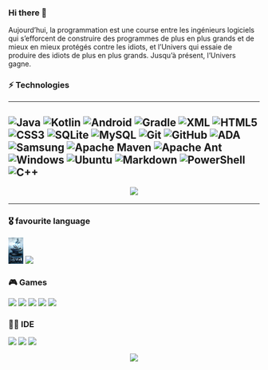 ### Hi there 👋

Aujourd’hui, la programmation est une course entre les ingénieurs logiciels qui s’efforcent de construire des programmes de plus en plus grands et de mieux en mieux protégés contre les idiots, et l’Univers qui essaie de produire des idiots de plus en plus grands. Jusqu’à présent, l’Univers gagne.

### ⚡ Technologies
---
![Java](https://img.shields.io/badge/java-%23ED8B00.svg?style=for-the-badge&logo=openjdk&logoColor=black)
![Kotlin](https://img.shields.io/badge/kotlin-%237F52FF.svg?style=for-the-badge&logo=kotlin&logoColor=black)
![Android](https://img.shields.io/badge/Android-3DDC84?style=for-the-badge&logo=android&logoColor=black)
![Gradle](https://img.shields.io/badge/Gradle-02303A.svg?style=for-the-badge&logo=Gradle&logoColor=white)
![XML](https://img.shields.io/badge/xml-%14BF96.svg?style=for-the-badge)
![HTML5](https://img.shields.io/badge/html5-%23E34F26.svg?style=for-the-badge&logo=html5&logoColor=black)
![CSS3](https://img.shields.io/badge/css3-%231572B6.svg?style=for-the-badge&logo=css3&logoColor=white)
![SQLite](https://img.shields.io/badge/sqlite-%2307405e.svg?style=for-the-badge&logo=sqlite&logoColor=black)
![MySQL](https://img.shields.io/badge/mysql-black.svg?style=for-the-badge&logo=mysql&logoColor=white)
![Git](https://img.shields.io/badge/git-black.svg?style=for-the-badge&logo=git&logoColor=red)
![GitHub](https://img.shields.io/badge/github-%23121011.svg?style=for-the-badge&logo=github&logoColor=white)
![ADA](https://img.shields.io/badge/-ada-%237F52FF.svg?style=for-the-badge&logo=ada)
![Samsung](https://img.shields.io/badge/Samsung-%231428A0.svg?style=for-the-badge&logo=samsung&logoColor=white)
![Apache Maven](https://img.shields.io/badge/Apache%20Maven-C71A36?style=for-the-badge&logo=Apache%20Maven&logoColor=black)
![Apache Ant](https://img.shields.io/badge/Apache%20Ant-A81C7D?style=for-the-badge&logo=Apache%20Ant&logoColor=black)
![Windows](https://img.shields.io/badge/Windows-0078D6?style=for-the-badge&logo=windows&logoColor=white)
![Ubuntu](https://img.shields.io/badge/Ubuntu-E95420?style=for-the-badge&logo=ubuntu&logoColor=white)
![Markdown](https://img.shields.io/badge/markdown-%23000000.svg?style=for-the-badge&logo=markdown&logoColor=white)
![PowerShell](https://img.shields.io/badge/PowerShell-%235391FE.svg?style=for-the-badge&logo=powershell&logoColor=white)
![C++](https://img.shields.io/badge/c++-%2300599C.svg?style=for-the-badge&logo=c%2B%2B&logoColor=black)
---
<div align="center">
  <p align="center">
     <a href="https://github.com/dawidolko?tab=repositories">
          <img src="https://skillicons.dev/icons?i=java,kotlin,androidstudio" />
     </a>
  </p>
</div>

---

### 🎖️ favourite language

<p align="left">
<a>
     <img src="https://github.com/BH0791/BH0791/blob/main/imgs/Java-img.png" width="30">
</a>
  <img src="https://skillicons.dev/icons?i=kotlin" />
</p>

### 🎮 Games

<p align="left">
     <a>
     <img src="https://img.shields.io/badge/Steam-000000?style=flag&logo=steam&logoColor=white">
     </a>
     <a>
     <img src="https://img.shields.io/badge/Battle.net-000?style=flag&logo=battle.net&logoColor=148EFF">
     </a>
     <a>
     <img src="https://img.shields.io/badge/Counter_Strike-000000?style=flag&logo=counter-strike&logoColor=3DDC84">
     </a>
     <a>
     <img src="https://img.shields.io/badge/Origin-000000?style=flag&logo=origin&logoColor=E34A86">
     </a>
     <a>
     <img src="https://img.shields.io/badge/Ubisoft-000000?style=flag&logo=ubisoft&logoColor=E0ba8f">
     </a>

</p>

### 👩‍💻 IDE

<p align="left">
     <a>
     <img src="https://img.shields.io/badge/IntelliJ_IDEA-000000.svg?style=flag&logo=intellij-idea&logoColor=white">
     </a>
     <a>
     <img src="https://img.shields.io/badge/Android_Studio-3DDC84?style=flag&logo=android-studio&logoColor=white">
     </a>
     <a>
     <img src="https://img.shields.io/badge/Visual_Studio_Code-0078D4?style=flag&logo=visual%20studio%20code&logoColor=white">
     </a>

</p>

<p align="center">
<a>
     <img src="https://github-profile-trophy.vercel.app/?username=BH0791&theme=gruvbox">
     </a>
</p>

<!--[![BH0791 github activity graph](https://github-readme-activity-graph.vercel.app/graph?username=BH0791&theme=react-dark)](https://github.com/BH0791)-->

<!-- 
![Anurag's GitHub stats](https://github-readme-stats.vercel.app/api?username=BH0791&show_icons=true&theme=radical)

![Top Langs](https://github-readme-stats.vercel.app/api/top-langs/?username=BH0791&hide=TeX&layout=compact)

<p><img align="center" src="https://github.com/BH0791/BH0791/blob/main/imgs/Strip-Jump-650-final1.jpg" width="300" /></p>
-->
<!--
**BH0791/BH0791** is a ✨ _special_ ✨ repository because its `README.md` (this file) appears on your GitHub profile.

Here are some ideas to get you started:

- 🔭 I’m currently working on ...
- 🌱 I’m currently learning ...
- 👯 I’m looking to collaborate on ...
- 🤔 I’m looking for help with ...
- 💬 Ask me about ...
- 📫 How to reach me: ...
- 😄 Pronouns: ...
- ⚡ Fun fact: ...
-->
